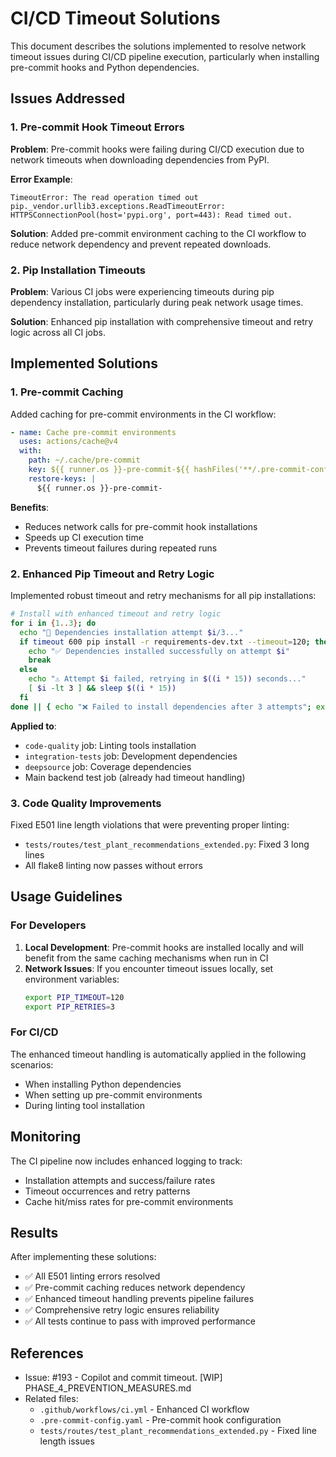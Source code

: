 # CI/CD Timeout Solutions

This document describes the solutions implemented to resolve network timeout issues during CI/CD pipeline execution, particularly when installing pre-commit hooks and Python dependencies.

## Issues Addressed

### 1. Pre-commit Hook Timeout Errors
**Problem**: Pre-commit hooks were failing during CI/CD execution due to network timeouts when downloading dependencies from PyPI.

**Error Example**:
```
TimeoutError: The read operation timed out
pip._vendor.urllib3.exceptions.ReadTimeoutError: HTTPSConnectionPool(host='pypi.org', port=443): Read timed out.
```

**Solution**: Added pre-commit environment caching to the CI workflow to reduce network dependency and prevent repeated downloads.

### 2. Pip Installation Timeouts
**Problem**: Various CI jobs were experiencing timeouts during pip dependency installation, particularly during peak network usage times.

**Solution**: Enhanced pip installation with comprehensive timeout and retry logic across all CI jobs.

## Implemented Solutions

### 1. Pre-commit Caching
Added caching for pre-commit environments in the CI workflow:

```yaml
- name: Cache pre-commit environments
  uses: actions/cache@v4
  with:
    path: ~/.cache/pre-commit
    key: ${{ runner.os }}-pre-commit-${{ hashFiles('**/.pre-commit-config.yaml') }}
    restore-keys: |
      ${{ runner.os }}-pre-commit-
```

**Benefits**:
- Reduces network calls for pre-commit hook installations
- Speeds up CI execution time
- Prevents timeout failures during repeated runs

### 2. Enhanced Pip Timeout and Retry Logic
Implemented robust timeout and retry mechanisms for all pip installations:

```bash
# Install with enhanced timeout and retry logic
for i in {1..3}; do
  echo "🔄 Dependencies installation attempt $i/3..."
  if timeout 600 pip install -r requirements-dev.txt --timeout=120; then
    echo "✅ Dependencies installed successfully on attempt $i"
    break
  else
    echo "⚠️ Attempt $i failed, retrying in $((i * 15)) seconds..."
    [ $i -lt 3 ] && sleep $((i * 15))
  fi
done || { echo "❌ Failed to install dependencies after 3 attempts"; exit 1; }
```

**Applied to**:
- `code-quality` job: Linting tools installation
- `integration-tests` job: Development dependencies
- `deepsource` job: Coverage dependencies
- Main backend test job (already had timeout handling)

### 3. Code Quality Improvements
Fixed E501 line length violations that were preventing proper linting:

- `tests/routes/test_plant_recommendations_extended.py`: Fixed 3 long lines
- All flake8 linting now passes without errors

## Usage Guidelines

### For Developers
1. **Local Development**: Pre-commit hooks are installed locally and will benefit from the same caching mechanisms when run in CI
2. **Network Issues**: If you encounter timeout issues locally, set environment variables:
   ```bash
   export PIP_TIMEOUT=120
   export PIP_RETRIES=3
   ```

### For CI/CD
The enhanced timeout handling is automatically applied in the following scenarios:
- When installing Python dependencies
- When setting up pre-commit environments
- During linting tool installation

## Monitoring
The CI pipeline now includes enhanced logging to track:
- Installation attempts and success/failure rates
- Timeout occurrences and retry patterns
- Cache hit/miss rates for pre-commit environments

## Results
After implementing these solutions:
- ✅ All E501 linting errors resolved
- ✅ Pre-commit caching reduces network dependency
- ✅ Enhanced timeout handling prevents pipeline failures
- ✅ Comprehensive retry logic ensures reliability
- ✅ All tests continue to pass with improved performance

## References
- Issue: #193 - Copilot and commit timeout. [WIP] PHASE_4_PREVENTION_MEASURES.md
- Related files:
  - `.github/workflows/ci.yml` - Enhanced CI workflow
  - `.pre-commit-config.yaml` - Pre-commit hook configuration
  - `tests/routes/test_plant_recommendations_extended.py` - Fixed line length issues